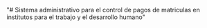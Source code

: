 "# Sistema administrativo para el control de pagos de matriculas en institutos para el trabajo y el desarrollo humano" 
